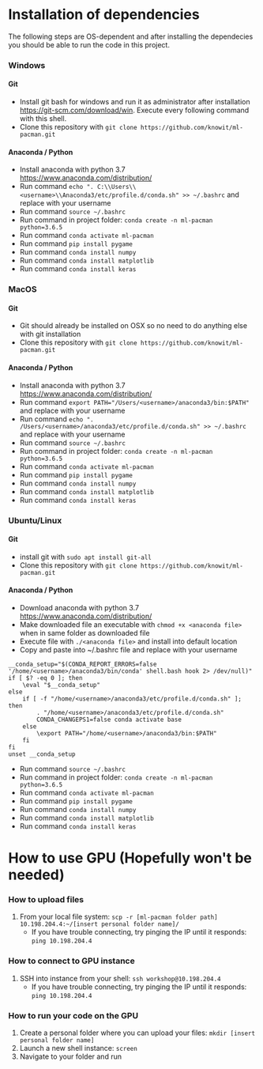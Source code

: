 
# Installation of dependencies

The following steps are OS-dependent and after installing the dependecies you should be able to run the code in this project.

### Windows
#### Git
* Install git bash for windows and run it as administrator after installation https://git-scm.com/download/win. Execute every following command with this shell.
* Clone this repository with ```git clone https://github.com/knowit/ml-pacman.git```

#### Anaconda / Python
* Install anaconda with python 3.7 https://www.anaconda.com/distribution/
* Run command ```echo ". C:\\Users\\<username>\\Anaconda3/etc/profile.d/conda.sh" >> ~/.bashrc``` and replace <username> with your username
* Run command ```source ~/.bashrc```
* Run command in project folder: ```conda create -n ml-pacman python=3.6.5```
* Run command ```conda activate ml-pacman```
* Run command ```pip install pygame```
* Run command ```conda install numpy```
* Run command ```conda install matplotlib```
* Run command ```conda install keras```

### MacOS
#### Git
* Git should already be installed on OSX so no need to do anything else with git installation
* Clone this repository with ```git clone https://github.com/knowit/ml-pacman.git```

#### Anaconda / Python
* Install anaconda with python 3.7 https://www.anaconda.com/distribution/
* Run command ```export PATH="/Users/<username>/anaconda3/bin:$PATH"``` and replace <username> with your username
* Run command ```echo ". /Users/<username>/anaconda3/etc/profile.d/conda.sh" >> ~/.bashrc``` and replace <username> with your username
* Run command ```source ~/.bashrc```
* Run command in project folder: ```conda create -n ml-pacman python=3.6.5```
* Run command ```conda activate ml-pacman```
* Run command ```pip install pygame```
* Run command ```conda install numpy```
* Run command ```conda install matplotlib```
* Run command ```conda install keras```

### Ubuntu/Linux
#### Git
* install git with ```sudo apt install git-all```
* Clone this repository with ```git clone https://github.com/knowit/ml-pacman.git```

#### Anaconda / Python
* Download anaconda with python 3.7 https://www.anaconda.com/distribution/
* Make downloaded file an executable with ```chmod +x <anaconda file>``` when in same folder as downloaded file
* Execute file with ```./<anaconda file>``` and install into default location
* Copy and paste into ~/.bashrc file and replace <username> with your username
```
__conda_setup="$(CONDA_REPORT_ERRORS=false '/home/<username>/anaconda3/bin/conda' shell.bash hook 2> /dev/null)"
if [ $? -eq 0 ]; then
    \eval "$__conda_setup"
else
    if [ -f "/home/<username>/anaconda3/etc/profile.d/conda.sh" ]; then
        . "/home/<username>/anaconda3/etc/profile.d/conda.sh"
        CONDA_CHANGEPS1=false conda activate base
    else
        \export PATH="/home/<username>/anaconda3/bin:$PATH"
    fi
fi
unset __conda_setup
```
* Run command ```source ~/.bashrc```
* Run command in project folder: ```conda create -n ml-pacman python=3.6.5```
* Run command ```conda activate ml-pacman```
* Run command ```pip install pygame```
* Run command ```conda install numpy```
* Run command ```conda install matplotlib```
* Run command ```conda install keras```


# How to use GPU (Hopefully won't be needed)

### How to upload files
1. From your local file system:
`scp -r [ml-pacman folder path] 10.198.204.4:~/[insert personal folder name]/`
    - If you have trouble connecting, try pinging the IP until it responds:
    `ping 10.198.204.4`


### How to connect to GPU instance
1. SSH into instance from your shell: `ssh workshop@10.198.204.4`
    - If you have trouble connecting, try pinging the IP until it responds:
    `ping 10.198.204.4`

### How to run your code on the GPU
1. Create a personal folder where you can upload your files:
`mkdir [insert personal folder name]`
2. Launch a new shell instance: `screen`
3. Navigate to your folder and run
